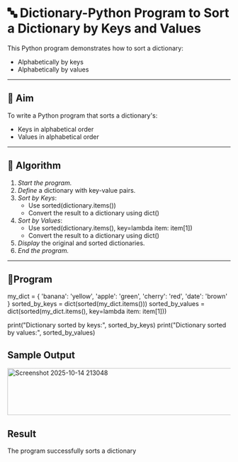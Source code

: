 # 🔤 Dictionary-Python Program to Sort a Dictionary by Keys and Values

This Python program demonstrates how to sort a dictionary:
- Alphabetically by keys
- Alphabetically by values

---

## 🎯 Aim

To write a Python program that sorts a dictionary's:
- Keys in alphabetical order
- Values in alphabetical order

---

## 🧠 Algorithm

1. *Start the program.*
2. *Define* a dictionary with key-value pairs.
3. *Sort by Keys*:
   - Use sorted(dictionary.items())
   - Convert the result to a dictionary using dict()
4. *Sort by Values*:
   - Use sorted(dictionary.items(), key=lambda item: item[1])
   - Convert the result to a dictionary using dict()
5. *Display* the original and sorted dictionaries.
6. *End the program.*

---

## 🧪Program

my_dict = {
    'banana': 'yellow',
    'apple': 'green',
    'cherry': 'red',
    'date': 'brown'
}
sorted_by_keys = dict(sorted(my_dict.items()))
sorted_by_values = dict(sorted(my_dict.items(), key=lambda item: item[1]))

print("Dictionary sorted by keys:", sorted_by_keys)
print("Dictionary sorted by values:", sorted_by_values)


## Sample Output
<img width="809" height="106" alt="Screenshot 2025-10-14 213048" src="https://github.com/user-attachments/assets/593fdd52-08a9-4d26-8bdd-eb8361cf29ec" />

## Result
The program successfully sorts a dictionary
